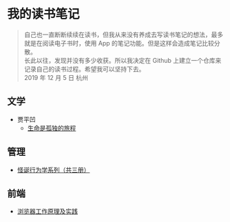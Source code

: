# 我的读书笔记

> 自己也一直断断续续在读书，但我从来没有养成去写读书笔记的想法，最多就是在阅读电子书时，使用 App 的笔记功能。但是这样会造成笔记比较分散。  
长此以往，发现并没有多少收获。所以我决定在 Github 上建立一个仓库来记录自己的读书过程。希望我可以坚持下去。  
2019 年 12 月 5 日 杭州

## 文学

  - 贾平凹
    - [生命是孤独的旅程](/生命是孤独的旅程/index.md)

## 管理

 - [怪诞行为学系列（共三册）](/怪诞行为学系列_共三册/index.md)

## 前端

 - [浏览器工作原理及实践](/浏览器工作原理及实践/index.md)